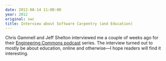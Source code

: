 ```yaml
---
date: 2012-08-14 11:00:00
year: 2012
original: swc
title: Interview about Software Carpentry (and Education)
---
```

<p>Chris Gammell and Jeff Shelton interviewed me a couple of weeks ago for their <a href="http://theengineeringcommons.com/episode-10-software-carpentry/">Engineering Commons podcast</a> series. The interview turned out to mostly be about education, online and otherwise&mdash;I hope readers will find it interesting.</p>
